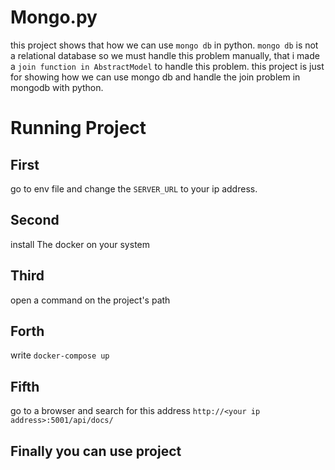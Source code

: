 # Mongo.py
this project shows that how we can use `mongo db` in python.
`mongo db` is not a relational database so we must handle this problem manually, that i made a `join function in AbstractModel`
to handle this problem. this project is just for showing how we can use mongo db and handle the join problem in mongodb with python.

# Running Project
## First 
go to env file and change the `SERVER_URL` to your ip address.

## Second
install The docker on your system

## Third
open a command on the project's path

## Forth
write `docker-compose up`

## Fifth
go to a browser and search for this address `http://<your ip address>:5001/api/docs/`

## Finally you can use project